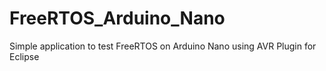# FreeRTOS_Arduino_Nano
Simple application to test FreeRTOS on Arduino Nano using AVR Plugin for Eclipse
